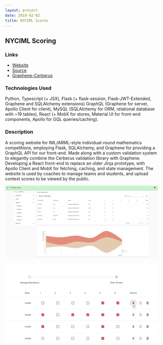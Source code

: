 ```yaml
---
layout: project
date: 2019-02-02
title: NYCIML Scores
---
```


## NYCIML Scoring

### Links

* <a href="https://scoring.nyciml.org" target="_blank">Website</a>
* <a href="https://github.com/alexlu876/iml-scoring" target="_blank">Source</a>
* <a href="https://pypi.org/project/graphene-cerberus" target="_blank">Graphene-Cerberus</a>

### Technologies Used

Python, Typescript (+ JSX), Flask (+ flask-session, Flask-JWT-Extended, Graphene and SQLAlchemy extensions) GraphQL (Graphene for server, Apollo Client for client), MySQL (SQLAlchemy for ORM, relational database with ~19 tables), React (+ MobX for stores, Material UI for front-end components, Apollo for GQL queries/caching).

### Description

A scoring website for IML/ARML-style individual-round mathematics competitions, employing Flask, SQLAlchemy, and Graphene for providing a GraphQL API for our front-end. Made along with a custom validation system to elegantly combine the Cerberus validation library with
Graphene. Developing a React front-end to replace an older Jinja prototype, with Apollo Client and MobX for fetching, caching, and state management. The website is used by coaches to manage teams and students, and upload contest scores to be viewed by the public.

<!--more-->
![NYCIML Scoring](/assets/img/nyciml-1.png)

![NYCIML Score Viewing](/assets/img/nyciml-2.png)
